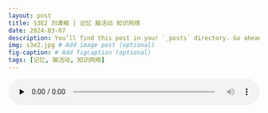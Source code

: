 ```yaml
---
layout: post
title: S3E2 刘潇楠 | 记忆 脑活动 知识网络
date: 2024-03-07
description: You’ll find this post in your `_posts` directory. Go ahead and edit it and re-build the site to see your changes. # Add post description (optional)
img: s3e2.jpg # Add image post (optional)
fig-caption: # Add figcaption (optional)
tags: [记忆, 脑活动, 知识网络]
---
```

<audio controls preload="none" style="width: 100%">
    <source src="https://aod.cos.tx.xmcdn.com/storages/325c-audiofreehighqps/A0/13/GKwRIUEKyMffAR_ksAMU8-ZS.m4a" type="audio/mp3" />
</audio>
